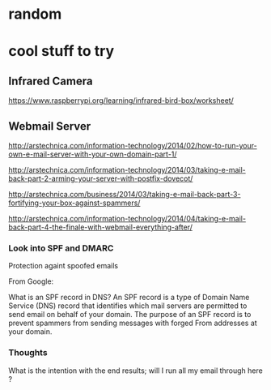 # random

# cool stuff to try
## Infrared Camera
https://www.raspberrypi.org/learning/infrared-bird-box/worksheet/

## Webmail Server
http://arstechnica.com/information-technology/2014/02/how-to-run-your-own-e-mail-server-with-your-own-domain-part-1/

http://arstechnica.com/information-technology/2014/03/taking-e-mail-back-part-2-arming-your-server-with-postfix-dovecot/

http://arstechnica.com/business/2014/03/taking-e-mail-back-part-3-fortifying-your-box-against-spammers/

http://arstechnica.com/information-technology/2014/04/taking-e-mail-back-part-4-the-finale-with-webmail-everything-after/


### Look into SPF and DMARC
Protection againt spoofed emails

From Google:

What is an SPF record in DNS? An SPF record is a type of Domain Name Service (DNS) record that identifies which mail servers are permitted to send email on behalf of your domain. The purpose of an SPF record is to prevent spammers from sending messages with forged From addresses at your domain.

### Thoughts
What is the intention with the end results; will I run all my email through here ?
